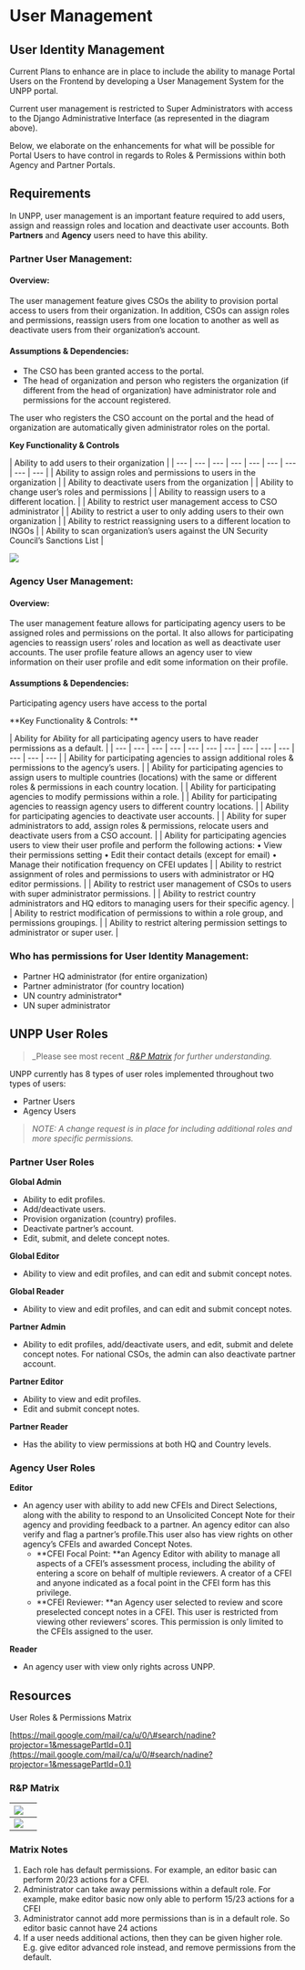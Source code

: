 # User Management

## User Identity Management

Current Plans to enhance are in place to include the ability to manage Portal Users on the Frontend by developing a User Management System for the  UNPP portal.

Current user management is restricted to Super Administrators with access to the Django Administrative Interface \(as represented in the diagram above\).

Below, we elaborate on the enhancements for what will be possible for Portal Users to have control in regards to Roles & Permissions within both Agency and Partner Portals.

## Requirements

In UNPP, user management is an important feature required to add users, assign and reassign roles and location and deactivate user accounts. Both **Partners** and **Agency** users need to have this ability.

### Partner User Management:

#### Overview:

The user management feature gives CSOs the ability to provision portal access to users from their organization. In addition, CSOs can assign roles and permissions, reassign users from one location to another as well as deactivate users from their organization’s account.

#### Assumptions & Dependencies:

* The CSO has been granted access to the portal.
* The head of organization and person who registers the organization \(if different from the head of organization\) have administrator role and permissions for the account registered.

The user who registers the CSO account on the portal and the head of organization are automatically given administrator roles on the portal.

**Key Functionality & Controls**

| Ability to add users to their organization |
| --- | --- | --- | --- | --- | --- | --- | --- | --- |
| Ability to assign roles and permissions to users in the organization |
| Ability to deactivate users from the organization |
| Ability to change user’s roles and permissions |
| Ability to reassign users to a different location. |
| Ability to restrict user management access to CSO administrator |
| Ability to restrict a user to only adding users to their own organization |
| Ability to restrict reassigning users to a different location to INGOs |
| Ability to scan organization’s users against the UN Security Council’s Sanctions List |

![](../.gitbook/assets/2018-04-18_17-13-04.gif)

### Agency User Management:

#### Overview:

The user management feature allows for participating agency users to be assigned roles and permissions on the portal. It also allows for participating agencies to reassign users’ roles and location as well as deactivate user accounts. The user profile feature allows an agency user to view information on their user profile and edit some information on their profile.

#### Assumptions & Dependencies:

Participating agency users have access to the portal

**Key Functionality & Controls: **

| Ability for Ability for all participating agency users to have reader permissions as a default. |
| --- | --- | --- | --- | --- | --- | --- | --- | --- | --- | --- | --- | --- |
| Ability for participating agencies to assign additional roles & permissions to the agency’s users. |
| Ability for participating agencies to assign users to multiple countries \(locations\) with the same or different roles & permissions in each country location. |
| Ability for participating agencies to modify permissions within a role. |
| Ability for participating agencies to reassign agency users to different country locations. |
| Ability for participating agencies to deactivate user accounts. |
| Ability for super administrators to add, assign roles & permissions, relocate users and deactivate users from a CSO account. |
|  Ability for participating agencies users to view their user profile and perform the following actions:    • View their permissions setting  • Edit their contact details \(except for email\)  • Manage their notification frequency on CFEI updates |
| Ability to restrict assignment of roles and permissions to users with administrator or HQ editor permissions. |
| Ability to restrict user management of CSOs to users with super administrator permissions. |
| Ability to restrict country administrators and HQ editors to managing users for their specific agency. |
| Ability to restrict modification of permissions to within a role group, and permissions groupings. |
| Ability to restrict altering permission settings to administrator or super user. |

### Who has permissions for User Identity Management:

* Partner HQ administrator \(for entire organization\)
* Partner administrator \(for country location\)
* UN country administrator\*
* UN super administrator

## UNPP User Roles

> _Please see most recent _[_R&P Matrix_](https://docs.google.com/spreadsheets/d/1h_C5XuKgNoV7QoiW1TqOjeLeXaTyfu4j12tTLRtKVIw/edit?usp=sharing) _for further understanding._

UNPP currently has 8 types of user roles implemented throughout two types of users:

* Partner Users
* Agency Users

> _NOTE: A change request is in place for including additional roles and more specific permissions._



### Partner User Roles

**Global Admin**

* Ability to edit profiles.
* Add/deactivate users. 
* Provision organization \(country\) profiles.
* Deactivate partner’s account.
* Edit, submit, and delete concept notes.

**Global Editor**

* Ability to view and edit profiles, and can edit and submit concept notes.

**Global Reader**

* Ability to view and edit profiles, and can edit and submit concept notes.

**Partner Admin**

* Ability to edit profiles, add/deactivate users, and edit, submit and delete concept notes. For national CSOs, the admin can also deactivate partner account.

**Partner Editor**

* Ability to view and edit profiles.
* Edit and submit concept notes.

**Partner Reader**

* Has the ability to view permissions at both HQ and Country levels.

### Agency User Roles

**Editor**

* An agency user with ability to add new CFEIs and Direct Selections, along with the ability to respond to an Unsolicited Concept Note for their agency and providing feedback  to a partner. An agency editor can also verify and flag a partner’s profile.This user also has  view rights on other agency’s CFEIs and awarded Concept Notes.
  * **CFEI Focal Point: **an Agency Editor with ability to manage all aspects of a CFEI’s assessment process, including the ability of entering a score on behalf of multiple reviewers. A creator of a CFEI and anyone indicated as a focal point in the CFEI form has this privilege.
  * **CFEI Reviewer: **an Agency user  selected to review and score preselected concept notes in a CFEI. This user is restricted from viewing other reviewers’ scores. This permission is only limited to the CFEIs assigned to the user.

**Reader**

* An agency user with view only rights across UNPP.

## Resources

User Roles & Permissions Matrix

[https://mail.google.com/mail/ca/u/0/\#search/nadine?projector=1&messagePartId=0.1](https://mail.google.com/mail/ca/u/0/#search/nadine?projector=1&messagePartId=0.1)

### R&P Matrix

| ![](../.gitbook/assets/r-and-p-matrix.png) |  |
| --- | --- |
| ![](../.gitbook/assets/feature-permission%20%281%29.png) |  |

### Matrix Notes

1. Each role has default permissions. For example, an editor basic can perform 20/23 actions for a CFEI.
2. Administrator can take away permissions within a default role. For example, make editor basic now only able to perform 15/23 actions for a CFEI
3. Administrator cannot add more permissions than is in a default role. So editor basic cannot have 24 actions
4. If a user needs additional actions, then they can be given higher role. E.g. give editor advanced role instead, and remove permissions from the default.

